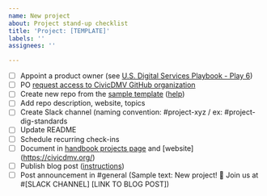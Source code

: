 ```yaml
---
name: New project
about: Project stand-up checklist
title: 'Project: [TEMPLATE]'
labels: ''
assignees: ''

---
```


- [ ] Appoint a product owner (see [U.S. Digital Services Playbook - Play 6](https://playbook.cio.gov/#play6))
- [ ] PO [request access to CivicDMV GitHub organization](https://github.com/civicdmv/ops/issues/new?assignees=lukefretwell&labels=&template=request-github-access.md&title=GitHub+access+request)
- [ ] Create new repo from the [sample template](https://github.com/civicdmv/sample-project) ([help](https://help.github.com/en/articles/creating-a-repository-from-a-template))
- [ ] Add repo description, website, topics
- [ ] Create Slack channel (naming convention: #project-xyz / ex: #project-dig-standards
- [ ] Update README
- [ ] Schedule recurring check-ins
- [ ] Document in [handbook projects page](https://civicdmv-handbook.readthedocs.io/en/latest/projects/) and [website] (https://civicdmv.org/)
- [ ] Publish blog post ([instructions](https://github.com/civicdmv/ops/issues/new?assignees=&labels=Content&template=blog-post.md&title=Post+%28TEMPLATE%29))
- [ ] Post announcement in #general (Sample text: New project! :raised_hands: Join us at #[SLACK CHANNEL] [LINK TO BLOG POST])
